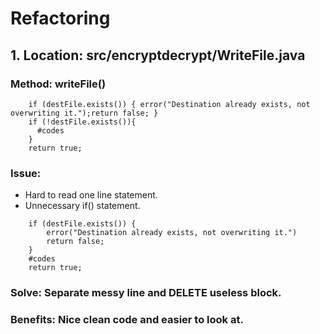 # Refactoring
## 1. Location: src/encryptdecrypt/WriteFile.java
### Method: writeFile()
```
    if (destFile.exists()) { error("Destination already exists, not overwriting it.");return false; }
    if (!destFile.exists()){
      #codes
    }
    return true;
```
### Issue:
- Hard to read one line statement.
- Unnecessary if() statement.
```
    if (destFile.exists()) {
        error("Destination already exists, not overwriting it.")
        return false;
    }
    #codes
    return true;
```
### Solve: Separate messy line and DELETE useless block.
### Benefits: Nice clean code and easier to look at.
